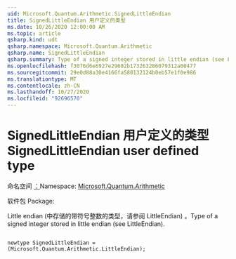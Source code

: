 ```yaml
---
uid: Microsoft.Quantum.Arithmetic.SignedLittleEndian
title: SignedLittleEndian 用户定义的类型
ms.date: 10/26/2020 12:00:00 AM
ms.topic: article
qsharp.kind: udt
qsharp.namespace: Microsoft.Quantum.Arithmetic
qsharp.name: SignedLittleEndian
qsharp.summary: Type of a signed integer stored in little endian (see LittleEndian).
ms.openlocfilehash: f3076d6e6927e29602b173263286079312a00477
ms.sourcegitcommit: 29e0d88a30e4166fa580132124b0eb57e1f0e986
ms.translationtype: MT
ms.contentlocale: zh-CN
ms.lasthandoff: 10/27/2020
ms.locfileid: "92696570"
---
```

# <a name="signedlittleendian-user-defined-type"></a><span data-ttu-id="69b8f-102">SignedLittleEndian 用户定义的类型</span><span class="sxs-lookup"><span data-stu-id="69b8f-102">SignedLittleEndian user defined type</span></span>

<span data-ttu-id="69b8f-103">命名空间 [：](xref:Microsoft.Quantum.Arithmetic)</span><span class="sxs-lookup"><span data-stu-id="69b8f-103">Namespace: [Microsoft.Quantum.Arithmetic](xref:Microsoft.Quantum.Arithmetic)</span></span>

<span data-ttu-id="69b8f-104">软件包 [](https://nuget.org/packages/)</span><span class="sxs-lookup"><span data-stu-id="69b8f-104">Package: [](https://nuget.org/packages/)</span></span>


<span data-ttu-id="69b8f-105">Little endian (中存储的带符号整数的类型，请参阅 LittleEndian) 。</span><span class="sxs-lookup"><span data-stu-id="69b8f-105">Type of a signed integer stored in little endian (see LittleEndian).</span></span>

```qsharp

newtype SignedLittleEndian = (Microsoft.Quantum.Arithmetic.LittleEndian);
```

